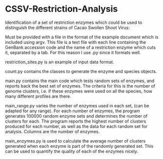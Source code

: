 # CSSV-Restriction-Analysis
Identification of a set of restriction enzymes which could be used to distinguish the different strains of Cacao Swollen Shoot Virus:

Must be provided with a file in the format of the example document which is included using argv. This file is a text file with each line containing the GenBank 
accession code and the name of a restriction enzyme which cuts it, separated by a tab. For this reason I use .py since it formats well.

restriction_sites.py is an example of input data format.

count.py contains the classes to generate the enzyme and species objects.

main.py contains the main code which tests random sets of enzymes, and reports back the best set of enzymes. The criteria for this is the number of genome clusters, i.e. if these enzymes were used on all the species, how many different profiles are there.

main_range.py varies the number of enzymes used in each set, (can be adapted for any range). For each number of enzymes, the program generates 100000 random enzyme sets and determines the number of clusters for each. The program reports the highest number of clusters produced for each number, as well as the data for each random set for analysis. Columns are the number of enzymes.

main_enzymes.py is used to calculate the average number of clusters generated when each enzyme is part of the randomly generated set. This can be used to quantify the quality of each of the enzymes nicely.
